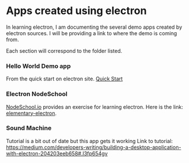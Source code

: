 # Apps created using electron

In learning electron, I am documenting the several demo apps created by electron sources.
I will be providing a link to where the demo is coming from.

Each section will correspond to the folder listed.

### Hello World Demo app
From the quick start on electron site.
[Quick Start](http://electron.atom.io/docs/tutorial/quick-start/)

### Electron NodeSchool
[NodeSchool.io](https://nodeschool.io/) provides an exercise for learning electron.
Here is the link: [elementary-electron](https://github.com/maxogden/elementary-electron).

### Sound Machine

Tutorial is a bit out of date but this app gets it working
Link to tutorial: https://medium.com/developers-writing/building-a-desktop-application-with-electron-204203eeb658#.l3fp654gv